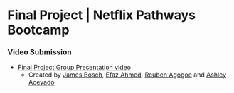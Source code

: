 # Final Project | Netflix Pathways Bootcamp

### Video Submission
- [Final Project Group Presentation video](https://youtu.be/ZIdMpHaZvUg)
    - Created by [James Bosch](https://www.linkedin.com/in/james-bosch/), [Efaz Ahmed](https://www.linkedin.com/in/eahmed2024/), [Reuben Agogoe](https://www.linkedin.com/in/reubenagogoe/) and [Ashley Acevado](https://www.linkedin.com/in/ashleyrennee/)

